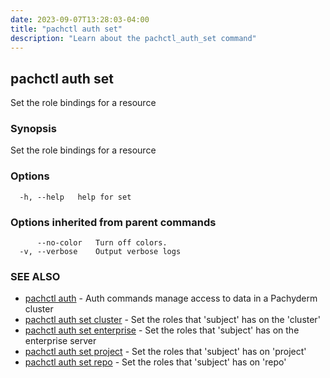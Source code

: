 ```yaml
---
date: 2023-09-07T13:28:03-04:00
title: "pachctl auth set"
description: "Learn about the pachctl_auth_set command"
---
```


## pachctl auth set

Set the role bindings for a resource

### Synopsis

Set the role bindings for a resource

### Options

```
  -h, --help   help for set
```

### Options inherited from parent commands

```
      --no-color   Turn off colors.
  -v, --verbose    Output verbose logs
```

### SEE ALSO

* [pachctl auth](../pachctl_auth)	 - Auth commands manage access to data in a Pachyderm cluster
* [pachctl auth set cluster](../pachctl_auth_set_cluster)	 - Set the roles that 'subject' has on the 'cluster'
* [pachctl auth set enterprise](../pachctl_auth_set_enterprise)	 - Set the roles that 'subject' has on the enterprise server
* [pachctl auth set project](../pachctl_auth_set_project)	 - Set the roles that 'subject' has on 'project'
* [pachctl auth set repo](../pachctl_auth_set_repo)	 - Set the roles that 'subject' has on 'repo'

